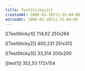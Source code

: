 ```yaml
---
title: TestStickyList
createdAt: 2008-03-18T11:35-04:00
editedAt: 2008-03-18T11:35-04:00
---
```


[[TestSticky1]] 714,62 251x264

[[TestSticky2]] 400,231 251x312

[[TestSticky3]] 33,314 200x200

[[test1]] 352,53 172x154


